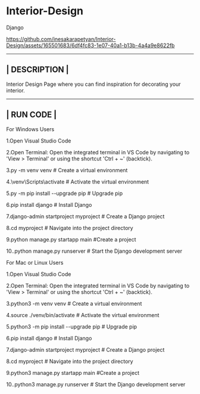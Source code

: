 # Interior-Design
Django


https://github.com/inesakarapetyan/Interior-Design/assets/165501683/6df4fc83-1e07-40a1-b13b-4a4a9e8622fb



------------------------------------------------------------------------------------------------------------------------------------------------------
|                                                            DESCRIPTION                                                                               |
------------------------------------------------------------------------------------------------------------------------------------------------------

Interior Design Page where you can find inspiration for decorating your interior.



-----------------------------------------------------------
|                                                            RUN CODE                                                                                |
------------------------------------------------------------------------------------------------------------------------------------------------------

For Windows Users


1.Open Visual Studio Code

2.Open Terminal:
Open the integrated terminal in VS Code by navigating to 'View > Terminal' or using the shortcut 'Ctrl + ~' (backtick).

3.py -m venv venv         # Create a virtual environment


4.\venv\Scripts\activate      # Activate the virtual environment

5.py -m pip install --upgrade pip    # Upgrade pip

6.pip install django    # Install Django

7.django-admin startproject myproject      # Create a Django project

8.cd myproject              # Navigate into the project directory

9.python manage.py startapp main   #Create a project 

10..python manage.py runserver         # Start the Django development server



For Mac or Linux Users


1.Open Visual Studio Code

2.Open Terminal:
Open the integrated terminal in VS Code by navigating to 'View > Terminal' or using the shortcut 'Ctrl + ~' (backtick).

3.python3 -m venv venv             # Create a virtual environment

4.source ./venv/bin/activate            # Activate the virtual environment

5.python3 -m pip install --upgrade pip    # Upgrade pip

6.pip install django         # Install Django

7.django-admin startproject myproject     # Create a Django project

8.cd myproject              # Navigate into the project directory

9.python3 manage.py startapp main   #Create a project 

10..python3 manage.py runserver         # Start the Django development server
     

